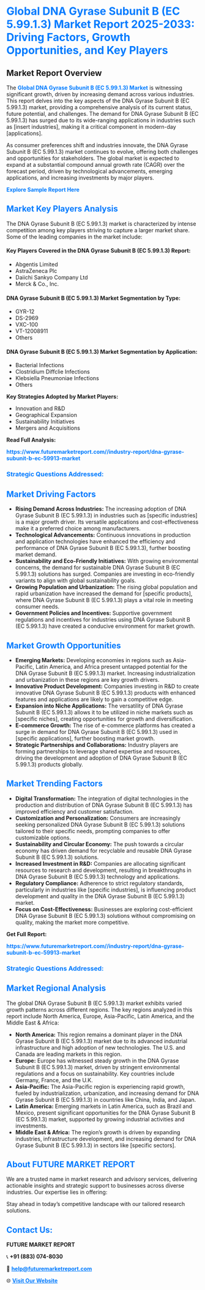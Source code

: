 <h1 style="color: #007BFF;">Global DNA Gyrase Subunit B (EC 5.99.1.3) Market Report 2025-2033: Driving Factors, Growth Opportunities, and Key Players</h1>

<section id="overview">
<h2>Market Report Overview</h2>
<p>The <a href="https://www.futuremarketreport.com//industry-report/dna-gyrase-subunit-b-ec-59913-market" style="color: #007BFF; text-decoration: none;"><strong>Global DNA Gyrase Subunit B (EC 5.99.1.3) Market</strong></a> is witnessing significant growth, driven by increasing demand across various industries. This report delves into the key aspects of the DNA Gyrase Subunit B (EC 5.99.1.3) market, providing a comprehensive analysis of its current status, future potential, and challenges. The demand for DNA Gyrase Subunit B (EC 5.99.1.3) has surged due to its wide-ranging applications in industries such as [insert industries], making it a critical component in modern-day [applications].</p>
<p>As consumer preferences shift and industries innovate, the DNA Gyrase Subunit B (EC 5.99.1.3) market continues to evolve, offering both challenges and opportunities for stakeholders. The global market is expected to expand at a substantial compound annual growth rate (CAGR) over the forecast period, driven by technological advancements, emerging applications, and increasing investments by major players.</p>
</section>

<section id="overview">
<p><a href="https://www.futuremarketreport.com//request-sample/reportId=52672" style="color: #007BFF; text-decoration: none;"><strong>Explore Sample Report Here</strong></a></p>
</section>

<section id="key-players">
<h2 style="color: #007BFF;">Market Key Players Analysis</h2>
<p>The DNA Gyrase Subunit B (EC 5.99.1.3) market is characterized by intense competition among key players striving to capture a larger market share. Some of the leading companies in the market include:</p>
<h4>Key Players Covered in the DNA Gyrase Subunit B (EC 5.99.1.3) Report:</h4>
<ul><li>Abgentis Limited</li><li>AstraZeneca Plc</li><li>Daiichi Sankyo Company Ltd</li><li>Merck &amp; Co., Inc.</li></ul>
<h4>DNA Gyrase Subunit B (EC 5.99.1.3) Market Segmentation by Type:</h4>
<ul><li>GYR-12</li><li>DS-2969</li><li>VXC-100</li><li>VT-12008911</li><li>Others</li></ul>

<h4>DNA Gyrase Subunit B (EC 5.99.1.3) Market Segmentation by Application:</h4>
<ul><li>Bacterial Infections</li><li>Clostridium Diffclie Infections</li><li>Klebsiella Pneumoniae Infections</li><li>Others</li></ul>
<p><strong>Key Strategies Adopted by Market Players:</strong></p>
<ul>
<li>Innovation and R&D</li>
<li>Geographical Expansion</li>
<li>Sustainability Initiatives</li>
<li>Mergers and Acquisitions</li>
</ul>
</section>

<section>
<p><strong>Read Full Analysis: </strong></p><a href="https://www.futuremarketreport.com//industry-report/dna-gyrase-subunit-b-ec-59913-market" style="color: #007BFF; text-decoration: none;"><strong>https://www.futuremarketreport.com//industry-report/dna-gyrase-subunit-b-ec-59913-market</strong></a>
<h3 style="color: #007BFF;">Strategic Questions Addressed:</h3>
</section>

<section id="driving-factors">
<h2 style="color: #007BFF;">Market Driving Factors</h2>
<ul>
<li><strong>Rising Demand Across Industries:</strong> The increasing adoption of DNA Gyrase Subunit B (EC 5.99.1.3) in industries such as [specific industries] is a major growth driver. Its versatile applications and cost-effectiveness make it a preferred choice among manufacturers.</li>
<li><strong>Technological Advancements:</strong> Continuous innovations in production and application technologies have enhanced the efficiency and performance of DNA Gyrase Subunit B (EC 5.99.1.3), further boosting market demand.</li>
<li><strong>Sustainability and Eco-Friendly Initiatives:</strong> With growing environmental concerns, the demand for sustainable DNA Gyrase Subunit B (EC 5.99.1.3) solutions has surged. Companies are investing in eco-friendly variants to align with global sustainability goals.</li>
<li><strong>Growing Population and Urbanization:</strong> The rising global population and rapid urbanization have increased the demand for [specific products], where DNA Gyrase Subunit B (EC 5.99.1.3) plays a vital role in meeting consumer needs.</li>
<li><strong>Government Policies and Incentives:</strong> Supportive government regulations and incentives for industries using DNA Gyrase Subunit B (EC 5.99.1.3) have created a conducive environment for market growth.</li>
</ul>
</section>

<section id="growth-opportunities">
<h2 style="color: #007BFF;">Market Growth Opportunities</h2>
<ul>
<li><strong>Emerging Markets:</strong> Developing economies in regions such as Asia-Pacific, Latin America, and Africa present untapped potential for the DNA Gyrase Subunit B (EC 5.99.1.3) market. Increasing industrialization and urbanization in these regions are key growth drivers.</li>
<li><strong>Innovative Product Development:</strong> Companies investing in R&D to create innovative DNA Gyrase Subunit B (EC 5.99.1.3) products with enhanced features and applications are likely to gain a competitive edge.</li>
<li><strong>Expansion into Niche Applications:</strong> The versatility of DNA Gyrase Subunit B (EC 5.99.1.3) allows it to be utilized in niche markets such as [specific niches], creating opportunities for growth and diversification.</li>
<li><strong>E-commerce Growth:</strong> The rise of e-commerce platforms has created a surge in demand for DNA Gyrase Subunit B (EC 5.99.1.3) used in [specific applications], further boosting market growth.</li>
<li><strong>Strategic Partnerships and Collaborations:</strong> Industry players are forming partnerships to leverage shared expertise and resources, driving the development and adoption of DNA Gyrase Subunit B (EC 5.99.1.3) products globally.</li>
</ul>
</section>

<section id="trending-factors">
<h2 style="color: #007BFF;">Market Trending Factors</h2>
<ul>
<li><strong>Digital Transformation:</strong> The integration of digital technologies in the production and distribution of DNA Gyrase Subunit B (EC 5.99.1.3) has improved efficiency and customer satisfaction.</li>
<li><strong>Customization and Personalization:</strong> Consumers are increasingly seeking personalized DNA Gyrase Subunit B (EC 5.99.1.3) solutions tailored to their specific needs, prompting companies to offer customizable options.</li>
<li><strong>Sustainability and Circular Economy:</strong> The push towards a circular economy has driven demand for recyclable and reusable DNA Gyrase Subunit B (EC 5.99.1.3) solutions.</li>
<li><strong>Increased Investment in R&D:</strong> Companies are allocating significant resources to research and development, resulting in breakthroughs in DNA Gyrase Subunit B (EC 5.99.1.3) technology and applications.</li>
<li><strong>Regulatory Compliance:</strong> Adherence to strict regulatory standards, particularly in industries like [specific industries], is influencing product development and quality in the DNA Gyrase Subunit B (EC 5.99.1.3) market.</li>
<li><strong>Focus on Cost-Effectiveness:</strong> Businesses are exploring cost-efficient DNA Gyrase Subunit B (EC 5.99.1.3) solutions without compromising on quality, making the market more competitive.</li>
</ul>
</section>

<section>
<p><strong>Get Full Report: </strong></p><a href="https://www.futuremarketreport.com//industry-report/dna-gyrase-subunit-b-ec-59913-market" style="color: #007BFF; text-decoration: none;"><strong>https://www.futuremarketreport.com//industry-report/dna-gyrase-subunit-b-ec-59913-market</strong></a>
<h3 style="color: #007BFF;">Strategic Questions Addressed:</h3>
</section>


<section id="regional-analysis">
<h2 style="color: #007BFF;">Market Regional Analysis</h2>
<p>The global DNA Gyrase Subunit B (EC 5.99.1.3) market exhibits varied growth patterns across different regions. The key regions analyzed in this report include North America, Europe, Asia-Pacific, Latin America, and the Middle East & Africa:</p>
<ul>
<li><strong>North America:</strong> This region remains a dominant player in the DNA Gyrase Subunit B (EC 5.99.1.3) market due to its advanced industrial infrastructure and high adoption of new technologies. The U.S. and Canada are leading markets in this region.</li>
<li><strong>Europe:</strong> Europe has witnessed steady growth in the DNA Gyrase Subunit B (EC 5.99.1.3) market, driven by stringent environmental regulations and a focus on sustainability. Key countries include Germany, France, and the U.K.</li>
<li><strong>Asia-Pacific:</strong> The Asia-Pacific region is experiencing rapid growth, fueled by industrialization, urbanization, and increasing demand for DNA Gyrase Subunit B (EC 5.99.1.3) in countries like China, India, and Japan.</li>
<li><strong>Latin America:</strong> Emerging markets in Latin America, such as Brazil and Mexico, present significant opportunities for the DNA Gyrase Subunit B (EC 5.99.1.3) market, supported by growing industrial activities and investments.</li>
<li><strong>Middle East & Africa:</strong> The region’s growth is driven by expanding industries, infrastructure development, and increasing demand for DNA Gyrase Subunit B (EC 5.99.1.3) in sectors like [specific sectors].</li>
</ul>
</section>

<footer>
<h2 style="color: #007BFF;">About FUTURE MARKET REPORT</h2>
<p>We are a trusted name in market research and advisory services, delivering actionable insights and strategic support to businesses across diverse industries. Our expertise lies in offering:</p>

<p>Stay ahead in today’s competitive landscape with our tailored research solutions.</p>

<h2 style="color: #007BFF;">Contact Us:</h2>
<p><strong>FUTURE MARKET REPORT</strong></p>
<p>📞 <strong>+91 (883) 074-8030</strong></p>
<p>📧 <strong><a href="mailto:help@futuremarketreport.com" style="color: #007BFF;">help@futuremarketreport.com</a></strong></p>
<p>🌐 <strong><a href="https://www.futuremarketreport.com/" style="color: #007BFF;">Visit Our Website</a></strong></p>
</footer>